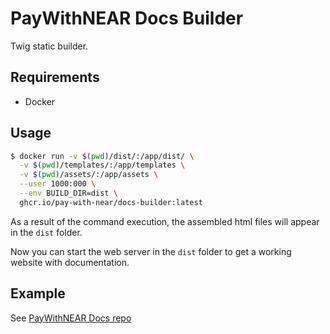 # PayWithNEAR Docs Builder

Twig static builder.

## Requirements

* Docker

## Usage

```bash
$ docker run -v $(pwd)/dist/:/app/dist/ \
  -v $(pwd)/templates/:/app/templates \
  -v $(pwd)/assets/:/app/assets \
  --user 1000:000 \
  --env BUILD_DIR=dist \
  ghcr.io/pay-with-near/docs-builder:latest
```

As a result of the command execution, the assembled html files will appear in the `dist` folder.

Now you can start the web server in the `dist` folder to get a working website with documentation.

## Example

See [PayWithNEAR Docs repo](https://github.com/Pay-With-NEAR/docs)
